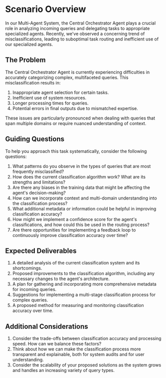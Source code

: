 # Scenario Overview
In our Multi-Agent System, the Central Orchestrator Agent plays a crucial role in analyzing incoming queries and delegating tasks to appropriate specialized agents. Recently, we've observed a concerning trend of misclassifications, leading to suboptimal task routing and inefficient use of our specialized agents.

## The Problem
The Central Orchestrator Agent is currently experiencing difficulties in accurately categorizing complex, multifaceted queries. This misclassification results in:

1. Inappropriate agent selection for certain tasks.
2. Inefficient use of system resources.
3. Longer processing times for queries.
4. Potential errors in final outputs due to mismatched expertise.

These issues are particularly pronounced when dealing with queries that span multiple domains or require nuanced understanding of context.

## Guiding Questions
To help you approach this task systematically, consider the following questions:

1. What patterns do you observe in the types of queries that are most frequently misclassified?
2. How does the current classification algorithm work? What are its strengths and limitations?
3. Are there any biases in the training data that might be affecting the agent's decision-making?
4. How can we incorporate context and multi-domain understanding into the classification process?
5. What additional metadata or information could be helpful in improving classification accuracy?
6. How might we implement a confidence score for the agent's classifications, and how could this be used in the routing process?
7. Are there opportunities for implementing a feedback loop to continuously improve classification accuracy over time?

## Expected Deliverables
1. A detailed analysis of the current classification system and its shortcomings.
2. Proposed improvements to the classification algorithm, including any necessary changes to the agent's architecture.
3. A plan for gathering and incorporating more comprehensive metadata for incoming queries.
4. Suggestions for implementing a multi-stage classification process for complex queries.
5. A proposed method for measuring and monitoring classification accuracy over time.

## Additional Considerations
1. Consider the trade-offs between classification accuracy and processing speed. How can we balance these factors?
2. Think about how we can make the classification process more transparent and explainable, both for system audits and for user understanding.
3. Consider the scalability of your proposed solutions as the system grows and handles an increasing variety of query types.